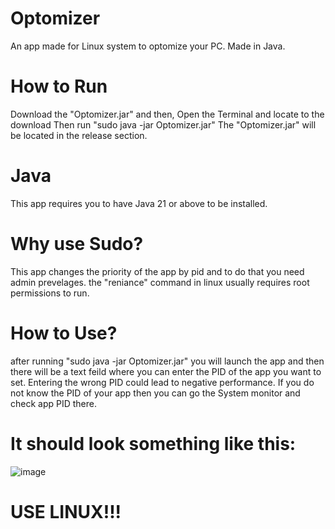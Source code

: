 # Optomizer
An app made for Linux system to optomize your PC. Made in Java.

# How to Run
Download the "Optomizer.jar" and then,
Open the Terminal and locate to the download
Then run "sudo java -jar Optomizer.jar"
The "Optomizer.jar" will be located in the release section.

# Java
This app requires you to have Java 21 or above to be installed.

# Why use Sudo?
This app changes the priority of the app by pid and to do that you need admin prevelages.
the "reniance" command in linux usually requires root permissions to run.

# How to Use?
after running "sudo java -jar Optomizer.jar" you will launch the app and then there will be a text feild where you can enter the PID of the app you want to set. Entering the wrong PID could lead to negative performance.
If you do not know the PID of your app then you can go the System monitor and check app PID there.

# It should look something like this:

![image](https://github.com/user-attachments/assets/e1853862-ef47-4fd5-8bf4-4eedbf055092)


# USE LINUX!!!
